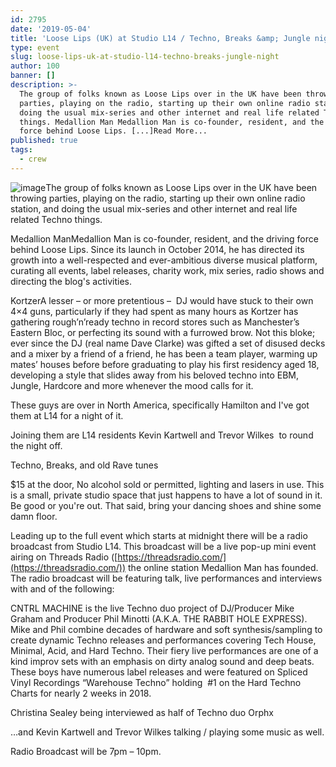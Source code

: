 ```yaml
---
id: 2795
date: '2019-05-04'
title: 'Loose Lips (UK) at Studio L14 / Techno, Breaks &amp; Jungle night - Loose Lips'
type: event
slug: loose-lips-uk-at-studio-l14-techno-breaks-jungle-night
author: 100
banner: []
description: >-
  The group of folks known as Loose Lips over in the UK have been throwing
  parties, playing on the radio, starting up their own online radio station, and
  doing the usual mix-series and other internet and real life related Techno
  things. Medallion Man Medallion Man is co-founder, resident, and the driving
  force behind Loose Lips. [...]Read More...
published: true
tags:
  - crew
---
```

![image](../undefined)The group of folks known as Loose Lips over in the UK have been throwing parties, playing on the radio, starting up their own online radio station, and doing the usual mix-series and other internet and real life related Techno things.

Medallion ManMedallion Man is co-founder, resident, and the driving force behind Loose Lips. Since its launch in October 2014, he has directed its growth into a well-respected and ever-ambitious diverse musical platform, curating all events, label releases, charity work, mix series, radio shows and directing the blog's activities. 

KortzerA lesser – or more pretentious –  DJ would have stuck to their own 4×4 guns, particularly if they had spent as many hours as Kortzer has gathering rough’n’ready techno in record stores such as Manchester’s Eastern Bloc, or perfecting its sound with a furrowed brow. Not this bloke; ever since the DJ (real name Dave Clarke) was gifted a set of disused decks and a mixer by a friend of a friend, he has been a team player, warming up mates’ houses before before graduating to play his first residency aged 18, developing a style that slides away from his beloved techno into EBM, Jungle, Hardcore and more whenever the mood calls for it. 

These guys are over in North America, specifically Hamilton and I've got them at L14 for a night of it.

Joining them are L14 residents Kevin Kartwell and Trevor Wilkes  to round the night off.

Techno, Breaks, and old Rave tunes

$15 at the door, No alcohol sold or permitted, lighting and lasers in use. This is a small, private studio space that just happens to have a lot of sound in it. Be good or you're out. That said, bring your dancing shoes and shine some damn floor.

Leading up to the full event which starts at midnight there will be a radio broadcast from Studio L14. This broadcast will be a live pop-up mini event airing on Threads Radio ([](https://threadsradio.com/?fbclid=IwAR39iLpsk31jp_6b53Dkgc2QR20AB93u8W9fEtl2R7nZXx4amwPszcYP0jQ)[https://threadsradio.com/](https://threadsradio.com/)) the online station Medallion Man has founded. The radio broadcast will be featuring talk, live performances and interviews with and of the following:

CNTRL MACHINE is the live Techno duo project of DJ/Producer Mike Graham and Producer Phil Minotti (A.K.A. THE RABBIT HOLE EXPRESS). Mike and Phil combine decades of hardware and soft synthesis/sampling to create dynamic Techno releases and performances covering Tech House, Minimal, Acid, and Hard Techno. Their fiery live performances are one of a kind improv sets with an emphasis on dirty analog sound and deep beats. These boys have numerous label releases and were featured on Spliced Vinyl Recordings “Warehouse Techno” holding  #1 on the Hard Techno Charts for nearly 2 weeks in 2018.

Christina Sealey being interviewed as half of Techno duo Orphx

…and Kevin Kartwell and Trevor Wilkes talking / playing some music as well.

Radio Broadcast will be 7pm – 10pm.